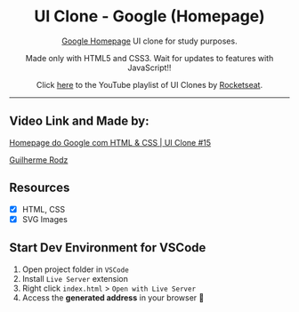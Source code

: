 <h1 align="center">
UI Clone - Google (Homepage)
</h1>

<p align="center"><a href="https://google.com">Google Homepage</a> UI clone for study purposes.</p>
<p align="center">Made only with HTML5 and CSS3. Wait for updates to features with JavaScript!!</p>
<p align="center">Click <a href="https://www.youtube.com/playlist?list=PL85ITvJ7FLohTZv9cC5-PrZ39Q3cugWqp">here</a> to the YouTube playlist of UI Clones by <a href="https://www.rocketseat.com.br">Rocketseat</a>.</p>

<hr>

## Video Link and Made by:
<p><a href="https://www.youtube.com/watch?v=KgjzE1Sxtq0">Homepage do Google com HTML & CSS | UI Clone #15</a></p>
<p><a href="https://github.com/guilhermerodz">Guilherme Rodz</a></p>

## Resources

- [x] HTML, CSS
- [x] SVG Images

## Start Dev Environment for VSCode

1. Open project folder in `VSCode`
2. Install `Live Server` extension
3. Right click `index.html` > `Open with Live Server`
4. Access the **generated address** in your browser 🚀
